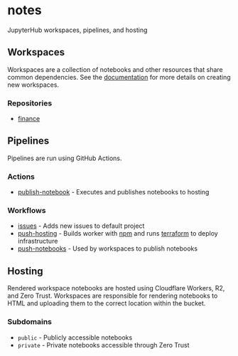 # notes

JupyterHub workspaces, pipelines, and hosting

## Workspaces

Workspaces are a collection of notebooks and other resources that share common dependencies. See the [documentation](./workspaces/README.md) for more details on creating new workspaces.

### Repositories

- [finance](https://github.com/okkema/finance)

## Pipelines

Pipelines are run using GitHub Actions. 

### Actions
- [publish-notebook](.github/actions/publish-notebook/action.yaml) - Executes and publishes notebooks to hosting

### Workflows

- [issues](.github/workflows/issues.yaml) - Adds new issues to default project
- [push-hosting](.github/workflows/push-hosting.yaml) - Builds worker with [npm](./package.json) and runs [terraform](./terraform/) to deploy infrastructure
- [push-notebooks](.github/workflows/push-notebooks.yaml) - Used by workspaces to publish notebooks

## Hosting

Rendered workspace notebooks are hosted using Cloudflare Workers, R2, and Zero Trust. Workspaces are responsible for rendering notebooks to HTML and uploading them to the correct location within the bucket. 

### Subdomains

- `public` - Publicly accessible notebooks
- `private` - Private notebooks accessible through Zero Trust